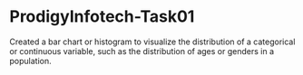 # ProdigyInfotech-Task01
Created a bar chart or histogram to visualize the distribution of a categorical or continuous variable, such as the distribution of ages or genders in a population.
